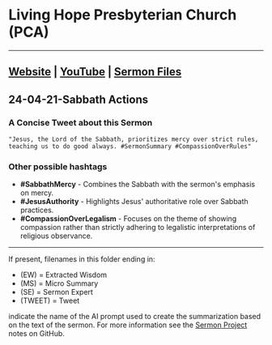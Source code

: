 # Living Hope Presbyterian Church (PCA)

___

## [Website](https://www.livinghopepresbyterian.org/) | [YouTube](https://www.youtube.com/@LivingHopePresbyterianChurch) | [Sermon Files](https://github.com/jobian-ai/LHP-Sermons/tree/f541cdd7fade61b0d743fa669909c2fa05a46ba1/sermons/24-01-28)

## 24-04-21-Sabbath Actions

### A Concise Tweet about this Sermon

```"Jesus, the Lord of the Sabbath, prioritizes mercy over strict rules, teaching us to do good always. #SermonSummary #CompassionOverRules"```

### Other possible hashtags

- **#SabbathMercy** - Combines the Sabbath with the sermon's emphasis on mercy.
- **#JesusAuthority** - Highlights Jesus' authoritative role over Sabbath practices.
- **#CompassionOverLegalism** - Focuses on the theme of showing compassion rather than strictly adhering to legalistic interpretations of religious observance.
___

If present, filenames in this folder ending in:

- (EW) = Extracted Wisdom
- (MS) = Micro Summary
- (SE) =  Sermon Expert
- (TWEET) = Tweet

indicate the name of the AI prompt used to create the summarization based on the text of the sermon.  For more information see the [Sermon Project](https://github.com/jobian-ai/LHP-Sermons/tree/main) notes on GitHub.